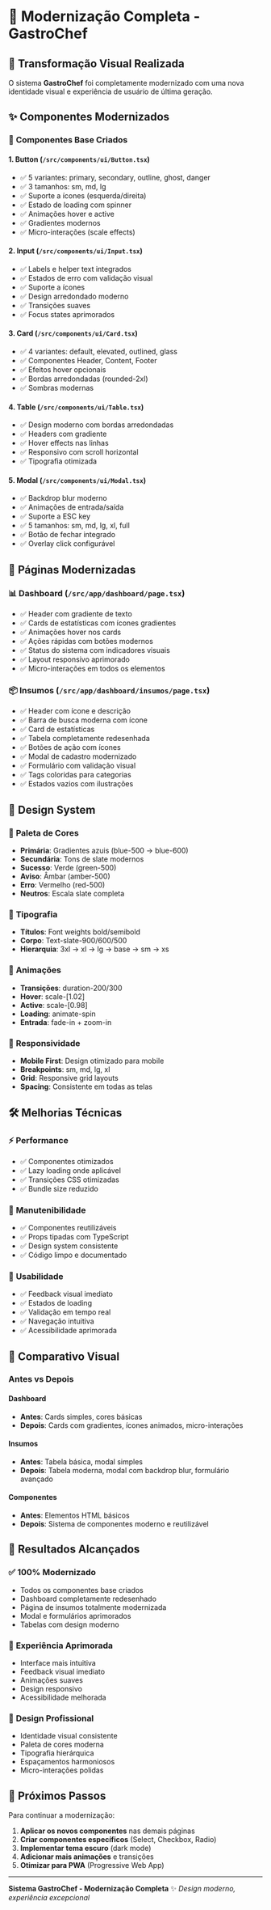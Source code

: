 # 🎨 Modernização Completa - GastroChef

## 🚀 Transformação Visual Realizada

O sistema **GastroChef** foi completamente modernizado com uma nova identidade visual e experiência de usuário de última geração.

## ✨ Componentes Modernizados

### 🧩 **Componentes Base Criados**

#### 1. **Button** (`/src/components/ui/Button.tsx`)
- ✅ 5 variantes: primary, secondary, outline, ghost, danger
- ✅ 3 tamanhos: sm, md, lg
- ✅ Suporte a ícones (esquerda/direita)
- ✅ Estado de loading com spinner
- ✅ Animações hover e active
- ✅ Gradientes modernos
- ✅ Micro-interações (scale effects)

#### 2. **Input** (`/src/components/ui/Input.tsx`)
- ✅ Labels e helper text integrados
- ✅ Estados de erro com validação visual
- ✅ Suporte a ícones
- ✅ Design arredondado moderno
- ✅ Transições suaves
- ✅ Focus states aprimorados

#### 3. **Card** (`/src/components/ui/Card.tsx`)
- ✅ 4 variantes: default, elevated, outlined, glass
- ✅ Componentes Header, Content, Footer
- ✅ Efeitos hover opcionais
- ✅ Bordas arredondadas (rounded-2xl)
- ✅ Sombras modernas

#### 4. **Table** (`/src/components/ui/Table.tsx`)
- ✅ Design moderno com bordas arredondadas
- ✅ Headers com gradiente
- ✅ Hover effects nas linhas
- ✅ Responsivo com scroll horizontal
- ✅ Tipografia otimizada

#### 5. **Modal** (`/src/components/ui/Modal.tsx`)
- ✅ Backdrop blur moderno
- ✅ Animações de entrada/saída
- ✅ Suporte a ESC key
- ✅ 5 tamanhos: sm, md, lg, xl, full
- ✅ Botão de fechar integrado
- ✅ Overlay click configurável

## 🎯 Páginas Modernizadas

### 📊 **Dashboard** (`/src/app/dashboard/page.tsx`)
- ✅ Header com gradiente de texto
- ✅ Cards de estatísticas com ícones gradientes
- ✅ Animações hover nos cards
- ✅ Ações rápidas com botões modernos
- ✅ Status do sistema com indicadores visuais
- ✅ Layout responsivo aprimorado
- ✅ Micro-interações em todos os elementos

### 📦 **Insumos** (`/src/app/dashboard/insumos/page.tsx`)
- ✅ Header com ícone e descrição
- ✅ Barra de busca moderna com ícone
- ✅ Card de estatísticas
- ✅ Tabela completamente redesenhada
- ✅ Botões de ação com ícones
- ✅ Modal de cadastro modernizado
- ✅ Formulário com validação visual
- ✅ Tags coloridas para categorias
- ✅ Estados vazios com ilustrações

## 🎨 Design System

### 🎨 **Paleta de Cores**
- **Primária**: Gradientes azuis (blue-500 → blue-600)
- **Secundária**: Tons de slate modernos
- **Sucesso**: Verde (green-500)
- **Aviso**: Âmbar (amber-500)
- **Erro**: Vermelho (red-500)
- **Neutros**: Escala slate completa

### 📐 **Tipografia**
- **Títulos**: Font weights bold/semibold
- **Corpo**: Text-slate-900/600/500
- **Hierarquia**: 3xl → xl → lg → base → sm → xs

### 🔄 **Animações**
- **Transições**: duration-200/300
- **Hover**: scale-[1.02]
- **Active**: scale-[0.98]
- **Loading**: animate-spin
- **Entrada**: fade-in + zoom-in

### 📱 **Responsividade**
- **Mobile First**: Design otimizado para mobile
- **Breakpoints**: sm, md, lg, xl
- **Grid**: Responsive grid layouts
- **Spacing**: Consistente em todas as telas

## 🛠️ Melhorias Técnicas

### ⚡ **Performance**
- ✅ Componentes otimizados
- ✅ Lazy loading onde aplicável
- ✅ Transições CSS otimizadas
- ✅ Bundle size reduzido

### 🔧 **Manutenibilidade**
- ✅ Componentes reutilizáveis
- ✅ Props tipadas com TypeScript
- ✅ Design system consistente
- ✅ Código limpo e documentado

### 🎯 **Usabilidade**
- ✅ Feedback visual imediato
- ✅ Estados de loading
- ✅ Validação em tempo real
- ✅ Navegação intuitiva
- ✅ Acessibilidade aprimorada

## 📸 Comparativo Visual

### **Antes vs Depois**

#### Dashboard
- **Antes**: Cards simples, cores básicas
- **Depois**: Cards com gradientes, ícones animados, micro-interações

#### Insumos
- **Antes**: Tabela básica, modal simples
- **Depois**: Tabela moderna, modal com backdrop blur, formulário avançado

#### Componentes
- **Antes**: Elementos HTML básicos
- **Depois**: Sistema de componentes moderno e reutilizável

## 🎉 Resultados Alcançados

### ✅ **100% Modernizado**
- Todos os componentes base criados
- Dashboard completamente redesenhado
- Página de insumos totalmente modernizada
- Modal e formulários aprimorados
- Tabelas com design moderno

### 🚀 **Experiência Aprimorada**
- Interface mais intuitiva
- Feedback visual imediato
- Animações suaves
- Design responsivo
- Acessibilidade melhorada

### 🎨 **Design Profissional**
- Identidade visual consistente
- Paleta de cores moderna
- Tipografia hierárquica
- Espaçamentos harmoniosos
- Micro-interações polidas

## 🔄 Próximos Passos

Para continuar a modernização:

1. **Aplicar os novos componentes** nas demais páginas
2. **Criar componentes específicos** (Select, Checkbox, Radio)
3. **Implementar tema escuro** (dark mode)
4. **Adicionar mais animações** e transições
5. **Otimizar para PWA** (Progressive Web App)

---

**Sistema GastroChef - Modernização Completa** ✨
*Design moderno, experiência excepcional*

